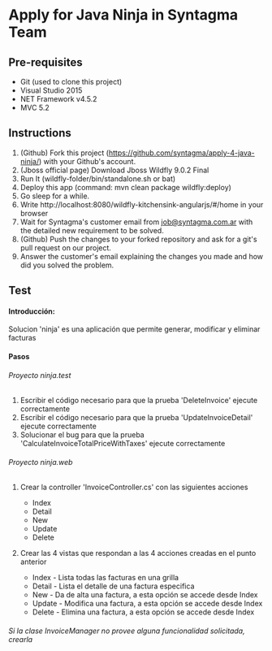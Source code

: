 # Apply for Java Ninja in Syntagma Team

Pre-requisites
------------------------------------

- Git (used to clone this project)
- Visual Studio 2015
- NET Framework v4.5.2
- MVC 5.2

Instructions
------------------------------------

1. (Github) Fork this project (https://github.com/syntagma/apply-4-java-ninja/) with your Github's account.
2. (Jboss official page) Download Jboss Wildfly 9.0.2 Final
3. Run It (wildfly-folder/bin/standalone.sh or bat)
4. Deploy this app (command: mvn clean package wildfly:deploy)
5. Go sleep for a while.
6. Write http://localhost:8080/wildfly-kitchensink-angularjs/#/home in your browser
7. Wait for Syntagma's customer email from job@syntagma.com.ar with the detailed new requirement to be solved.
8. (Github) Push the changes to your forked repository and ask for a git's pull request on our project.
9. Answer the customer's email explaining the changes you made and how did you solved the problem.

Test
------------------------------------

#### Introducción:
Solucion 'ninja' es una aplicación que permite generar, modificar y eliminar facturas

#### Pasos

###### Proyecto ninja.test

1. Escribir el código necesario para que la prueba 'DeleteInvoice' ejecute correctamente
2. Escribir el código necesario para que la prueba 'UpdateInvoiceDetail' ejecute correctamente
3. Solucionar el bug para que la prueba 'CalculateInvoiceTotalPriceWithTaxes' ejecute correctamente

###### Proyecto ninja.web
1. Crear la controller 'InvoiceController.cs' con las siguientes acciones
	* Index
	* Detail
	* New
	* Update
	* Delete
	
2. Crear las 4 vistas que respondan a las 4 acciones creadas en el punto anterior
	* Index - Lista todas las facturas en una grilla
	* Detail - Lista el detalle de una factura especifica
	* New - Da de alta una factura, a esta opción se accede desde Index
	* Update - Modifica una factura, a esta opción se accede desde Index
	* Delete - Elimina una factura, a esta opción se accede desde Index
	
###### Si la clase InvoiceManager no provee alguna funcionalidad solicitada, crearla